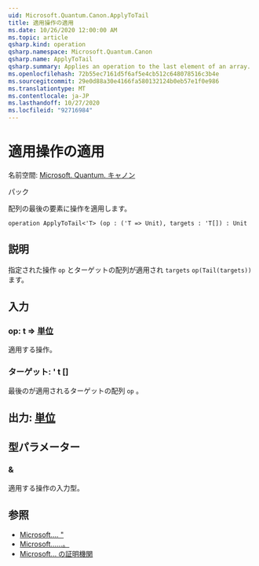 ```yaml
---
uid: Microsoft.Quantum.Canon.ApplyToTail
title: 適用操作の適用
ms.date: 10/26/2020 12:00:00 AM
ms.topic: article
qsharp.kind: operation
qsharp.namespace: Microsoft.Quantum.Canon
qsharp.name: ApplyToTail
qsharp.summary: Applies an operation to the last element of an array.
ms.openlocfilehash: 72b55ec7161d5f6af5e4cb512c648078516c3b4e
ms.sourcegitcommit: 29e0d88a30e4166fa580132124b0eb57e1f0e986
ms.translationtype: MT
ms.contentlocale: ja-JP
ms.lasthandoff: 10/27/2020
ms.locfileid: "92716984"
---
```

# <a name="applytotail-operation"></a>適用操作の適用

名前空間: [Microsoft. Quantum. キャノン](xref:Microsoft.Quantum.Canon)

パック [](https://nuget.org/packages/)


配列の最後の要素に操作を適用します。

```qsharp
operation ApplyToTail<'T> (op : ('T => Unit), targets : 'T[]) : Unit
```


## <a name="description"></a>説明

指定された操作 `op` とターゲットの配列が適用され `targets` `op(Tail(targets))` ます。

## <a name="input"></a>入力

### <a name="op--t--unit"></a>op: t => [単位](xref:microsoft.quantum.lang-ref.unit) 

適用する操作。


### <a name="targets--t"></a>ターゲット: ' t []

最後のが適用されるターゲットの配列 `op` 。



## <a name="output--unit"></a>出力: [単位](xref:microsoft.quantum.lang-ref.unit)



## <a name="type-parameters"></a>型パラメーター

### <a name="t"></a>&

適用する操作の入力型。

## <a name="see-also"></a>参照

- [Microsoft.... "](xref:Microsoft.Quantum.Canon.ApplyToTailA)
- [Microsoft......。](xref:Microsoft.Quantum.Canon.ApplyToTailC)
- [Microsoft... の証明機関](xref:Microsoft.Quantum.Canon.ApplyToTailCA)
